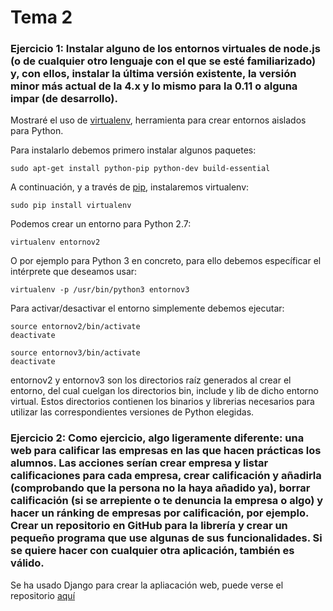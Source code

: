 # Tema 2
### Ejercicio 1: Instalar alguno de los entornos virtuales de node.js (o de cualquier otro lenguaje con el que se esté familiarizado) y, con ellos, instalar la última versión existente, la versión minor más actual de la 4.x y lo mismo para la 0.11 o alguna impar (de desarrollo).

Mostraré el uso de [virtualenv](https://virtualenv.pypa.io/en/latest/), herramienta para crear entornos aislados para Python.

Para instalarlo debemos primero instalar algunos paquetes:

    sudo apt-get install python-pip python-dev build-essential 

A continuación, y a través de [pip](https://pypi.python.org/pypi/pip), instalaremos virtualenv:

    sudo pip install virtualenv 

Podemos crear un entorno para Python 2.7:

    virtualenv entornov2

O por ejemplo para Python 3 en concreto, para ello debemos específicar el intérprete que deseamos usar:

    virtualenv -p /usr/bin/python3 entornov3

Para activar/desactivar el entorno simplemente debemos ejecutar:

    source entornov2/bin/activate
    deactivate

    source entornov3/bin/activate
    deactivate

entornov2 y entornov3 son los directorios raíz generados al crear el entorno, del cual cuelgan los directorios bin, include y lib de dicho entorno virtual. Estos directorios contienen los binarios y librerias necesarios para utilizar las correspondientes versiones de Python elegidas.

### Ejercicio 2: Como ejercicio, algo ligeramente diferente: una web para calificar las empresas en las que hacen prácticas los alumnos. Las acciones serían crear empresa y listar calificaciones para cada empresa, crear calificación y añadirla (comprobando que la persona no la haya añadido ya), borrar calificación (si se arrepiente o te denuncia la empresa o algo) y hacer un ránking de empresas por calificación, por ejemplo. Crear un repositorio en GitHub para la librería y crear un pequeño programa que use algunas de sus funcionalidades. Si se quiere hacer con cualquier otra aplicación, también es válido.

Se ha usado Django para crear la apliacación web, puede verse el repositorio [aquí](https://github.com/jesusgn90/ejercicio2_IV/)
